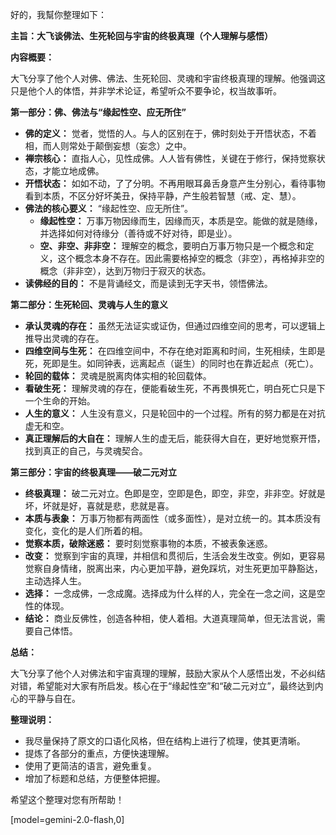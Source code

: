 好的，我幫你整理如下：

**主旨：大飞谈佛法、生死轮回与宇宙的终极真理（个人理解与感悟）**

**内容概要：**

大飞分享了他个人对佛、佛法、生死轮回、灵魂和宇宙终极真理的理解。他强调这只是他个人的体悟，并非学术论证，希望听众不要争论，权当故事听。

**第一部分：佛、佛法与“缘起性空、应无所住”**

*   **佛的定义：** 觉者，觉悟的人。与人的区别在于，佛时刻处于开悟状态，不着相，而人则常处于颠倒妄想（妄念）之中。
*   **禅宗核心：** 直指人心，见性成佛。人人皆有佛性，关键在于修行，保持觉察状态，才能立地成佛。
*   **开悟状态：** 如如不动，了了分明。不再用眼耳鼻舌身意产生分别心，看待事物看到本质，不区分好坏美丑，保持平静，产生般若智慧（戒、定、慧）。
*   **佛法的核心要义：** “缘起性空、应无所住”。
    *   **缘起性空：** 万事万物因缘而生，因缘而灭，本质是空。能做的就是随缘，并选择如何对待缘分（善待或不好对待，即是业）。
    *   **空、非空、非非空：** 理解空的概念，要明白万事万物只是一个概念和定义，这个概念本身不存在。因此需要格掉空的概念（非空），再格掉非空的概念（非非空），达到万物归于寂灭的状态。
*   **读佛经的目的：** 不是背诵经文，而是读到无字天书，领悟佛法。

**第二部分：生死轮回、灵魂与人生的意义**

*   **承认灵魂的存在：** 虽然无法证实或证伪，但通过四维空间的思考，可以逻辑上推导出灵魂的存在。
*   **四维空间与生死：** 在四维空间中，不存在绝对距离和时间，生死相续，生即是死，死即是生。如同钟表，远离起点（诞生）的同时也在靠近起点（死亡）。
*   **轮回的载体：** 灵魂是脱离肉体实相的轮回载体。
*   **看破生死：** 理解灵魂的存在，便能看破生死，不再畏惧死亡，明白死亡只是下一个生命的开始。
*   **人生的意义：** 人生没有意义，只是轮回中的一个过程。所有的努力都是在对抗虚无和空。
*   **真正理解后的大自在：** 理解人生的虚无后，能获得大自在，更好地觉察开悟，找到真正的自己，与灵魂契合。

**第三部分：宇宙的终极真理——破二元对立**

*   **终极真理：** 破二元对立。色即是空，空即是色，即空，非空，非非空。好就是坏，坏就是好，喜就是悲，悲就是喜。
*   **本质与表象：** 万事万物都有两面性（或多面性），是对立统一的。其本质没有变化，变化的是人们所着的相。
*   **觉察本质，破除迷惑：** 要时刻觉察事物的本质，不被表象迷惑。
*   **改变：** 觉察到宇宙的真理，并相信和贯彻后，生活会发生改变。例如，更容易觉察自身情绪，脱离出来，内心更加平静，避免踩坑，对生死更加平静豁达，主动选择人生。
*   **选择：** 一念成佛，一念成魔。选择成为什么样的人，完全在一念之间，这是空性的体现。
*   **结论：** 商业反佛性，创造各种相，使人着相。大道真理简单，但无法言说，需要自己体悟。

**总结：**

大飞分享了他个人对佛法和宇宙真理的理解，鼓励大家从个人感悟出发，不必纠结对错，希望能对大家有所启发。核心在于“缘起性空”和“破二元对立”，最终达到内心的平静与自在。

**整理说明：**

*   我尽量保持了原文的口语化风格，但在结构上进行了梳理，使其更清晰。
*   提炼了各部分的重点，方便快速理解。
*   使用了更简洁的语言，避免重复。
*   增加了标题和总结，方便整体把握。

希望这个整理对您有所帮助！

[model=gemini-2.0-flash,0]
